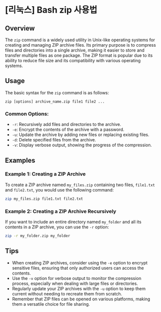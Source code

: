 # [리눅스] Bash zip 사용법

## Overview
The `zip` command is a widely used utility in Unix-like operating systems for creating and managing ZIP archive files. Its primary purpose is to compress files and directories into a single archive, making it easier to store and transfer multiple files as one package. The ZIP format is popular due to its ability to reduce file size and its compatibility with various operating systems.

## Usage
The basic syntax for the `zip` command is as follows:

```
zip [options] archive_name.zip file1 file2 ...
```

### Common Options:
- `-r`: Recursively add files and directories to the archive.
- `-e`: Encrypt the contents of the archive with a password.
- `-u`: Update the archive by adding new files or replacing existing files.
- `-d`: Delete specified files from the archive.
- `-v`: Display verbose output, showing the progress of the compression.

## Examples

### Example 1: Creating a ZIP Archive
To create a ZIP archive named `my_files.zip` containing two files, `file1.txt` and `file2.txt`, you would use the following command:

```bash
zip my_files.zip file1.txt file2.txt
```

### Example 2: Creating a ZIP Archive Recursively
If you want to include an entire directory named `my_folder` and all its contents in a ZIP archive, you can use the `-r` option:

```bash
zip -r my_folder.zip my_folder
```

## Tips
- When creating ZIP archives, consider using the `-e` option to encrypt sensitive files, ensuring that only authorized users can access the contents.
- Use the `-v` option for verbose output to monitor the compression process, especially when dealing with large files or directories.
- Regularly update your ZIP archives with the `-u` option to keep them current without needing to recreate them from scratch.
- Remember that ZIP files can be opened on various platforms, making them a versatile choice for file sharing.